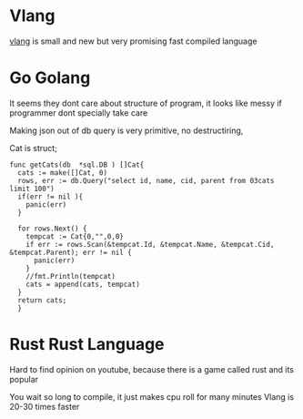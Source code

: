 # Vlang
[vlang](https://vlang.io/) is  small and new but very promising fast compiled language


# Go Golang
It seems they dont care about structure of program, it looks like messy if programmer dont specially take care

Making json out of db query is very primitive, no destructiring, 

Cat is struct;

    func getCats(db  *sql.DB ) []Cat{
      cats := make([]Cat, 0)
      rows, err := db.Query("select id, name, cid, parent from 03cats limit 100")
      if(err != nil ){
        panic(err)
      }

      for rows.Next() {
        tempcat := Cat{0,"",0,0}
        if err := rows.Scan(&tempcat.Id, &tempcat.Name, &tempcat.Cid, &tempcat.Parent); err != nil {
          panic(err)
        }
        //fmt.Println(tempcat)
        cats = append(cats, tempcat)
      }
      return cats;
      }
    

  
# Rust Rust Language
Hard to find opinion on youtube, because there is a game called rust and its popular

You wait so long to compile, it just makes cpu roll for many minutes Vlang is 20-30 times faster
